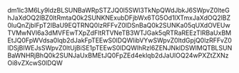 dm1lc3M6Ly9ldzBLSUNBaWRpSTZJQ0l5SWl3TkNpQWdJbkJ6SWpvZ0lteGhJaXdOQ2lBZ0ltRmtaQ0k2SUNKNExubDFjbWx6TG5Od1lXTmxJaXdOQ2lBZ0luQnZjblFpT2lBaU9EQTRNQ0lzRFFvZ0lDSnBaQ0k2SUNKa05qUXdOVEUwTVMwNVl6a3dMVFEwTXpZdFltRTVNeTB3WTJGak5qRTRaREEzTlRBaUxBMEtJQ0FpWVdsa0lqb2dJakFpTEEwS0lDQWlibVYwSWpvZ0ltdGpjQ0lzRFFvZ0lDSjBlWEJsSWpvZ0ltUjBiSE1pTEEwS0lDQWlhRzl6ZENJNklDSWlMQTBLSUNBaWNHRjBhQ0k2SUNJaUxBMEtJQ0FpZEd4eklqb2dJaUlOQ24wPXZtZXNzOi8vZXcwS0lDQW
